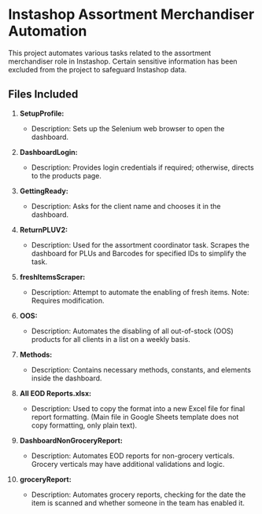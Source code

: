 # Instashop Assortment Merchandiser Automation

This project automates various tasks related to the assortment merchandiser role in Instashop. Certain sensitive information has been excluded from the project to safeguard Instashop data.

## Files Included

1. **SetupProfile:**
   - Description: Sets up the Selenium web browser to open the dashboard.

2. **DashboardLogin:**
   - Description: Provides login credentials if required; otherwise, directs to the products page.

3. **GettingReady:**
   - Description: Asks for the client name and chooses it in the dashboard.

4. **ReturnPLUV2:**
   - Description: Used for the assortment coordinator task. Scrapes the dashboard for PLUs and Barcodes for specified IDs to simplify the task.

6. **freshItemsScraper:**
   - Description: Attempt to automate the enabling of fresh items. Note: Requires modification.

7. **OOS:**
   - Description: Automates the disabling of all out-of-stock (OOS) products for all clients in a list on a weekly basis.

8. **Methods:**
   - Description: Contains necessary methods, constants, and elements inside the dashboard.

9. **All EOD Reports.xlsx:**
   - Description: Used to copy the format into a new Excel file for final report formatting. (Main file in Google Sheets template does not copy formatting, only plain text).

10. **DashboardNonGroceryReport:**
    - Description: Automates EOD reports for non-grocery verticals. Grocery verticals may have additional validations and logic.

11. **groceryReport:**
    - Description: Automates grocery reports, checking for the date the item is scanned and whether someone in the team has enabled it.

